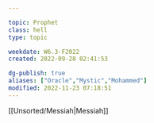 ---
topic: Prophet
class: hell
type: topic

weekdate: W6.3-F2022
created: 2022-09-28 02:41:53

dg-publish: true
aliases: ["Oracle","Mystic","Mohammed"]
modified: 2022-11-23 07:18:51
---

[[Unsorted/Messiah\|Messiah]]